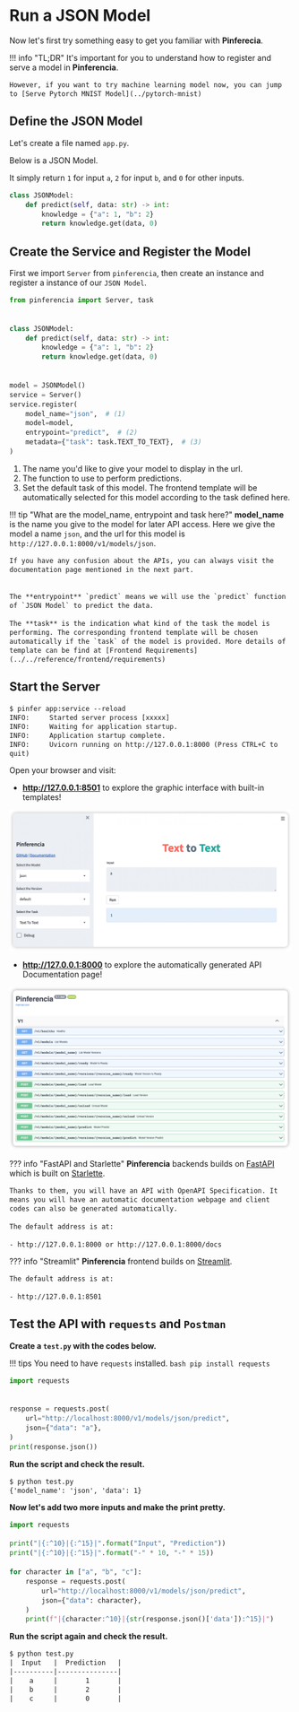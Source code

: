 # Run a JSON Model

Now let's first try something easy to get you familiar with **Pinferecia**.

!!! info "TL;DR"
    It's important for you to understand how to register and serve a model in **Pinferencia**.

    However, if you want to try machine learning model now, you can jump to [Serve Pytorch MNIST Model](../pytorch-mnist)

## Define the JSON Model

Let's create a file named `app.py`.

Below is a JSON Model.

It simply return `1` for input `a`, `2` for input `b`, and `0` for other inputs.

```python title="app.py" linenums="1"
class JSONModel:
    def predict(self, data: str) -> int:
        knowledge = {"a": 1, "b": 2}
        return knowledge.get(data, 0)

```

## Create the Service and Register the Model

First we import `Server` from `pinferencia`, then create an instance and register a instance of our `JSON Model`.

```python title="app.py" linenums="1" hl_lines="1 10 11 12"
from pinferencia import Server, task


class JSONModel:
    def predict(self, data: str) -> int:
        knowledge = {"a": 1, "b": 2}
        return knowledge.get(data, 0)


model = JSONModel()
service = Server()
service.register(
    model_name="json",  # (1)
    model=model,
    entrypoint="predict",  # (2)
    metadata={"task": task.TEXT_TO_TEXT},  # (3)
)

```

1. The name you'd like to give your model to display in the url.
2. The function to use to perform predictions.
3. Set the default task of this model. The frontend template will be automatically selected for this model according to the task defined here.

!!! tip "What are the model_name, entrypoint and task here?"
    **model_name** is the name you give to the model for later API access.
    Here we give the model a name `json`, and the url for this model is `http://127.0.0.1:8000/v1/models/json`.

    If you have any confusion about the APIs, you can always visit the documentation page mentioned in the next part.


    The **entrypoint** `predict` means we will use the `predict` function of `JSON Model` to predict the data.

    The **task** is the indication what kind of the task the model is performing. The corresponding frontend template will be chosen automatically if the `task` of the model is provided. More details of template can be find at [Frontend Requirements](../../reference/frontend/requirements)

## Start the Server

<div class="termy">

```console
$ pinfer app:service --reload
INFO:     Started server process [xxxxx]
INFO:     Waiting for application startup.
INFO:     Application startup complete.
INFO:     Uvicorn running on http://127.0.0.1:8000 (Press CTRL+C to quit)
```

</div>

Open your browser and visit:

- **http://127.0.0.1:8501** to explore the graphic interface with built-in templates!

![GUI](/assets/images/examples/json-model-gui.png)

- **http://127.0.0.1:8000** to explore the automatically generated API Documentation page!

![Swagger UI](/assets/images/swagger-ui.jpg)

??? info "FastAPI and Starlette"
    **Pinferencia** backends builds on [FastAPI](https://fastapi.tiangolo.com) which is built on [Starlette](https://www.starlette.io).

    Thanks to them, you will have an API with OpenAPI Specification. It means you will have an automatic documentation webpage and client codes can also be generated automatically.

    The default address is at:

    - http://127.0.0.1:8000 or http://127.0.0.1:8000/docs

??? info "Streamlit"
    **Pinferencia** frontend builds on [Streamlit](https://streamlit.io/).

    The default address is at:

    - http://127.0.0.1:8501


## Test the API with `requests` and `Postman`

**Create a `test.py` with the codes below.**

!!! tips
    You need to have `requests` installed.
    ```bash
    pip install requests
    ```

```python title="test.py" linenums="1"
import requests


response = requests.post(
    url="http://localhost:8000/v1/models/json/predict",
    json={"data": "a"},
)
print(response.json())

```

**Run the script and check the result.**

<div class="termy">

```console
$ python test.py
{'model_name': 'json', 'data': 1}
```

</div>

**Now let's add two more inputs and make the print pretty.**

```python title="test.py" linenums="1" hl_lines="3-6 9-11"
import requests

print("|{:^10}|{:^15}|".format("Input", "Prediction"))
print("|{:^10}|{:^15}|".format("-" * 10, "-" * 15))

for character in ["a", "b", "c"]:
    response = requests.post(
        url="http://localhost:8000/v1/models/json/predict",
        json={"data": character},
    )
    print(f"|{character:^10}|{str(response.json()['data']):^15}|")

```

**Run the script again and check the result.**

<div class="termy">

```console
$ python test.py
|  Input   |  Prediction   |
|----------|---------------|
|    a     |       1       |
|    b     |       2       |
|    c     |       0       |
```

</div>
